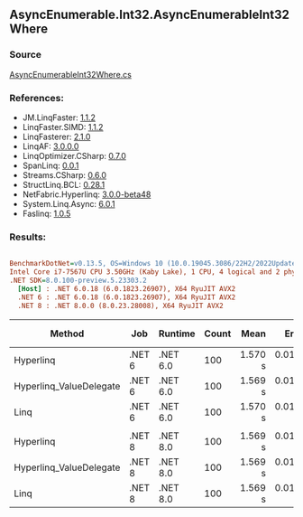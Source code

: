 ﻿## AsyncEnumerable.Int32.AsyncEnumerableInt32Where

### Source
[AsyncEnumerableInt32Where.cs](../LinqBenchmarks/AsyncEnumerable/Int32/AsyncEnumerableInt32Where.cs)

### References:
- JM.LinqFaster: [1.1.2](https://www.nuget.org/packages/JM.LinqFaster/1.1.2)
- LinqFaster.SIMD: [1.1.2](https://www.nuget.org/packages/LinqFaster.SIMD/1.0.3)
- LinqFasterer: [2.1.0](https://www.nuget.org/packages/LinqFasterer/2.1.0)
- LinqAF: [3.0.0.0](https://www.nuget.org/packages/LinqAF/3.0.0.0)
- LinqOptimizer.CSharp: [0.7.0](https://www.nuget.org/packages/LinqOptimizer.CSharp/0.7.0)
- SpanLinq: [0.0.1](https://www.nuget.org/packages/SpanLinq/0.0.1)
- Streams.CSharp: [0.6.0](https://www.nuget.org/packages/Streams.CSharp/0.6.0)
- StructLinq.BCL: [0.28.1](https://www.nuget.org/packages/StructLinq/0.28.1)
- NetFabric.Hyperlinq: [3.0.0-beta48](https://www.nuget.org/packages/NetFabric.Hyperlinq/3.0.0-beta48)
- System.Linq.Async: [6.0.1](https://www.nuget.org/packages/System.Linq.Async/6.0.1)
- Faslinq: [1.0.5](https://www.nuget.org/packages/Faslinq/1.0.5)

### Results:
``` ini

BenchmarkDotNet=v0.13.5, OS=Windows 10 (10.0.19045.3086/22H2/2022Update)
Intel Core i7-7567U CPU 3.50GHz (Kaby Lake), 1 CPU, 4 logical and 2 physical cores
.NET SDK=8.0.100-preview.5.23303.2
  [Host] : .NET 6.0.18 (6.0.1823.26907), X64 RyuJIT AVX2
  .NET 6 : .NET 6.0.18 (6.0.1823.26907), X64 RyuJIT AVX2
  .NET 8 : .NET 8.0.0 (8.0.23.28008), X64 RyuJIT AVX2


```
|                  Method |    Job |  Runtime | Count |    Mean |    Error |   StdDev |        Ratio | RatioSD | Allocated | Alloc Ratio |
|------------------------ |------- |--------- |------ |--------:|---------:|---------:|-------------:|--------:|----------:|------------:|
|               Hyperlinq | .NET 6 | .NET 6.0 |   100 | 1.570 s | 0.0109 s | 0.0102 s | 1.00x faster |   0.01x |  41.84 KB |  1.34x less |
| Hyperlinq_ValueDelegate | .NET 6 | .NET 6.0 |   100 | 1.569 s | 0.0104 s | 0.0097 s | 1.00x faster |   0.00x |  41.84 KB |  1.34x less |
|                    Linq | .NET 6 | .NET 6.0 |   100 | 1.570 s | 0.0113 s | 0.0105 s |     baseline |         |  55.89 KB |             |
|                         |        |          |       |         |          |          |              |         |           |             |
|               Hyperlinq | .NET 8 | .NET 8.0 |   100 | 1.569 s | 0.0103 s | 0.0097 s | 1.00x slower |   0.00x |   32.9 KB |  1.37x less |
| Hyperlinq_ValueDelegate | .NET 8 | .NET 8.0 |   100 | 1.569 s | 0.0104 s | 0.0098 s | 1.00x slower |   0.01x |  32.29 KB |  1.40x less |
|                    Linq | .NET 8 | .NET 8.0 |   100 | 1.569 s | 0.0100 s | 0.0093 s |     baseline |         |  45.11 KB |             |

